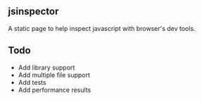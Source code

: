 ## jsinspector

A static page to help inspect javascript with browser's dev tools. 

## Todo
- Add library support
- Add multiple file support
- Add tests
- Add performance results